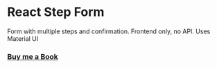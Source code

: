 # React Step Form

 Form with multiple steps and confirmation. Frontend only, no API. Uses Material UI

### [Buy me a Book](https://bit.ly/388sUbE)


